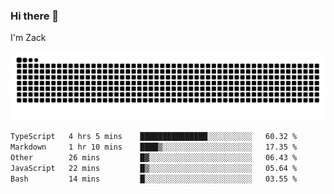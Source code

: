 ### Hi there 👋
I'm Zack

![](https://raw.githubusercontent.com/z4cki/z4cki/refs/heads/output/github-contribution-grid-snake.svg)
<!--START_SECTION:waka-->

```txt
TypeScript   4 hrs 5 mins    ███████████████░░░░░░░░░░   60.32 %
Markdown     1 hr 10 mins    ████▒░░░░░░░░░░░░░░░░░░░░   17.35 %
Other        26 mins         █▓░░░░░░░░░░░░░░░░░░░░░░░   06.43 %
JavaScript   22 mins         █▒░░░░░░░░░░░░░░░░░░░░░░░   05.64 %
Bash         14 mins         █░░░░░░░░░░░░░░░░░░░░░░░░   03.55 %
```

<!--END_SECTION:waka-->

